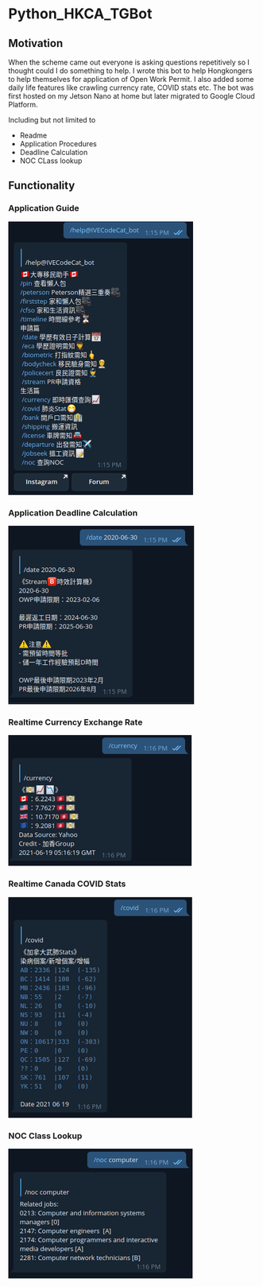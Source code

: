 # Python_HKCA_TGBot

## Motivation
When the scheme came out everyone is asking questions repetitively so I thought could I do something to help.
I wrote this bot to help Hongkongers to help themselves for application of Open Work Permit.
I also added some daily life features like crawling currency rate, COVID stats etc.
The bot was first hosted on my Jetson Nano at home but later migrated to Google Cloud Platform.

Including but not limited to
- Readme
- Application Procedures
- Deadline Calculation
- NOC CLass lookup

## Functionality

### Application Guide
![alt text](https://github.com/hyfung/Python_HKCA_TGBot/blob/white/images/help.png "")

### Application Deadline Calculation
![alt text](https://github.com/hyfung/Python_HKCA_TGBot/blob/white/images/date.png "")

### Realtime Currency Exchange Rate
![alt text](https://github.com/hyfung/Python_HKCA_TGBot/blob/white/images/currency.png "")

### Realtime Canada COVID Stats
![alt text](https://github.com/hyfung/Python_HKCA_TGBot/blob/white/images/covid.png "")

### NOC Class Lookup
![alt text](https://github.com/hyfung/Python_HKCA_TGBot/blob/white/images/noc.png "")
